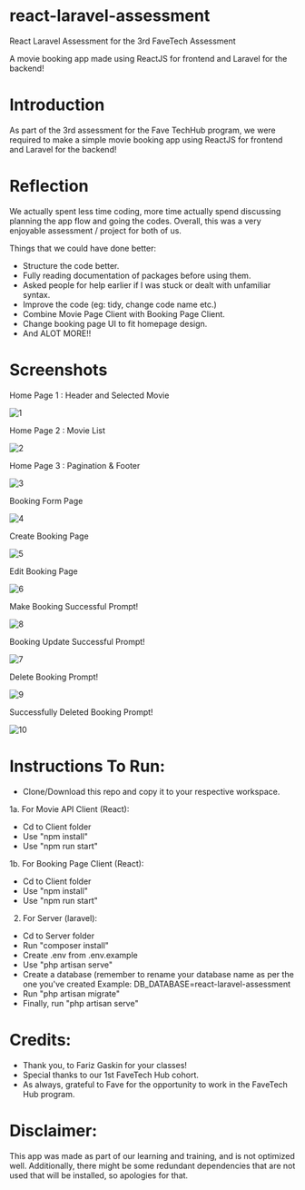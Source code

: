 # react-laravel-assessment
React Laravel Assessment for the 3rd FaveTech Assessment

A movie booking app made using ReactJS for frontend and Laravel for the backend!

# Introduction

As part of the 3rd assessment for the Fave TechHub program, we were required to make a simple movie booking app using ReactJS for frontend and Laravel for the backend!

# Reflection
We actually spent less time coding, more time actually spend discussing planning the app flow and going the codes.
Overall, this was a very enjoyable assessment / project for both of us.

Things that we could have done better:

- Structure the code better.
- Fully reading documentation of packages before using them.
- Asked people for help earlier if I was stuck or dealt with unfamiliar syntax.
- Improve the code (eg: tidy, change code name etc.)
- Combine Movie Page Client with Booking Page Client.
- Change booking page UI to fit homepage design.
- And ALOT MORE!!

# Screenshots

Home Page 1 : Header and Selected Movie

![1](https://user-images.githubusercontent.com/60967477/170307929-d5fc369a-b223-4eb5-9148-2dbb764a2011.jpg)

Home Page 2 : Movie List

![2](https://user-images.githubusercontent.com/60967477/170307962-fee5095c-a399-45e7-9a44-2dc1b21ce010.jpg)

Home Page 3 : Pagination & Footer

![3](https://user-images.githubusercontent.com/60967477/170307982-49277dbc-768e-4e48-8c2a-063ba5213fbb.jpg)

Booking Form Page

![4](https://user-images.githubusercontent.com/60967477/170308042-a99bf154-32cb-407a-a199-64245c93934e.jpg)

Create Booking Page

![5](https://user-images.githubusercontent.com/60967477/170308344-3270e36f-d64a-410c-87d7-9a160fd73d7d.jpg)

Edit Booking Page

![6](https://user-images.githubusercontent.com/60967477/170308390-d9b9c462-dc89-4c61-9ffa-0db301c40659.jpg)

Make Booking Successful Prompt!

![8](https://user-images.githubusercontent.com/60967477/170308418-c41efac7-0de1-4812-b415-ce52b642a3d8.jpg)

Booking Update Successful Prompt!

![7](https://user-images.githubusercontent.com/60967477/170308423-1c59fb8a-0cf1-416b-a0a7-fa0955e90f5c.jpg)

Delete Booking Prompt!

![9](https://user-images.githubusercontent.com/60967477/170308598-6bb5f2c3-69a4-42cb-85c1-87d5a80557d5.jpg)

Successfully Deleted Booking Prompt!

![10](https://user-images.githubusercontent.com/60967477/170314564-fe42cd0d-fd62-4661-8220-8fd6e4667dc7.jpg)

# Instructions To Run:
- Clone/Download this repo and copy it to your respective workspace.

1a. For Movie API Client (React):
- Cd to Client folder
- Use "npm install"
- Use "npm run start"

1b. For Booking Page Client (React):
- Cd to Client folder
- Use "npm install"
- Use "npm run start"

2. For Server (laravel):
- Cd to Server folder
- Run "composer install"
- Create .env from .env.example
- Use "php artisan serve"
- Create a database (remember to rename your database name as per the one you've created
  Example: DB_DATABASE=react-laravel-assessment
- Run "php artisan migrate"
- Finally, run "php artisan serve"

# Credits: 
- Thank you, to Fariz Gaskin for your classes!
- Special thanks to our 1st FaveTech Hub cohort.
- As always, grateful to Fave for the opportunity to work in the FaveTech Hub program.

# Disclaimer:
This app was made as part of our learning and training, and is not optimized well. Additionally, there might be some redundant dependencies that are not used that will be installed, so apologies for that.
